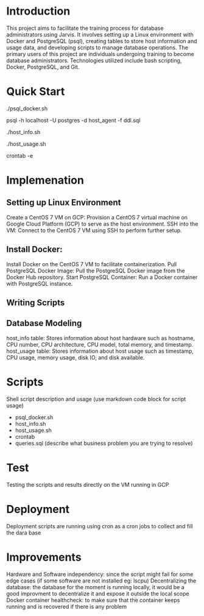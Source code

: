 # Introduction
This project aims to facilitate the training process for database administrators using Jarvis. It involves setting up a Linux environment with Docker and PostgreSQL (psql), creating tables to store host information and usage data, and developing scripts to manage database operations. The primary users of this project are individuals undergoing training to become database administrators. Technologies utilized include bash scripting, Docker, PostgreSQL, and Git.
# Quick Start

./psql_docker.sh

psql -h localhost -U postgres -d host_agent -f ddl.sql

./host_info.sh

./host_usage.sh

crontab -e

# Implemenation
## Setting up Linux Environment
Create a CentOS 7 VM on GCP: Provision a CentOS 7 virtual machine on Google Cloud Platform (GCP) to serve as the host environment.
SSH into the VM: Connect to the CentOS 7 VM using SSH to perform further
setup.
## Install Docker: 
Install Docker on the CentOS 7 VM to facilitate containerization.
Pull PostgreSQL Docker Image: Pull the PostgreSQL Docker image from the Docker Hub repository.
Start PostgreSQL Container: Run a Docker container with PostgreSQL instance.
## Writing Scripts
## Database Modeling
host_info table: Stores information about host hardware such as hostname, CPU number, CPU architecture, CPU model, total memory, and timestamp.
host_usage table: Stores information about host usage such as timestamp, CPU usage, memory usage, disk IO, and disk available.
# Scripts
Shell script description and usage (use markdown code block for script usage)
- psql_docker.sh
- host_info.sh
- host_usage.sh
- crontab
- queries.sql (describe what business problem you are trying to resolve)
# Test
Testing the scripts and results directly on the VM running in GCP
# Deployment
Deployment scripts are running using cron as a cron jobs to collect and fill the dara base
# Improvements
Hardware and Software independency: since the script might fail for some edge cases (if some software are not installed eg: lscpu)
Decentralizing the database: the database for the moment is running locally, it would be a good improvment to decentralize it and expose it outside the local scope
Docker container healthcheck: to make sure that the container keeps running and is recovered if there is any problem
